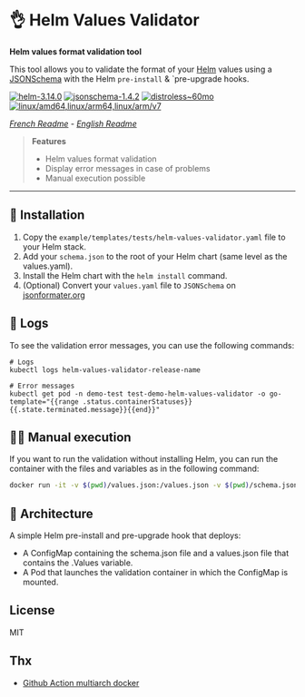 # 👌 Helm Values Validator

**Helm values format validation tool**

This tool allows you to validate the format of your [Helm](https://helm.sh/docs/) values using
a [JSONSchema](https://json-schema.org/) with the Helm `pre-install` & `pre-upgrade hooks.

[![helm-3.14.0](https://img.shields.io/badge/helm-3.14.0-informational?style=flat-square)](https://helm.sh/docs/)
[![jsonschema-1.4.2](https://img.shields.io/badge/jsonschema-1.4.2-informational?style=flat-square)](https://json-schema.org/)
[![distroless~60mo](https://img.shields.io/badge/🥑%20distroless-~60mo-informational?style=flat-square)](https://github.com/GoogleContainerTools/distroless)
[![linux/amd64,linux/arm64,linux/arm/v7](https://img.shields.io/badge/🐳%20container-amd64%20arm64%20arm/v7-informational?style=flat-square)](https://hub.docker.com/r/franckrst/helm-values-validator)

*[French Readme](./README-FR.md) - [English Readme](./README.md)*

> **Features**
> * Helm values format validation
> * Display error messages in case of problems
> * Manual execution possible

---

## 🚀 Installation

1. Copy the `example/templates/tests/helm-values-validator.yaml` file to your Helm stack.
2. Add your `schema.json` to the root of your Helm chart (same level as the values.yaml).
3. Install the Helm chart with the `helm install` command.
4. (Optional) Convert your `values.yaml` file to `JSONSchema` on [jsonformater.org](https://jsonformatter.org/yaml-to-jsonschema)

## 📝 Logs

To see the validation error messages, you can use the following commands:

```shell
# Logs
kubectl logs helm-values-validator-release-name

# Error messages
kubectl get pod -n demo-test test-demo-helm-values-validator -o go-template="{{range .status.containerStatuses}}{{.state.terminated.message}}{{end}}"
```

## 🧑‍🔧 Manual execution

If you want to run the validation without installing Helm, you can run the container with the files and variables as in
the following command:

```bash
docker run -it -v $(pwd)/values.json:/values.json -v $(pwd)/schema.json:/schema.json -e SCHEMA_FILE=/schema.json -e VALUES_FILE=/values.json franckrst/helm-values-validator:0.0.0-alpha
```

## 📐 Architecture

A simple Helm pre-install and pre-upgrade hook that deploys:

- A ConfigMap containing the schema.json file and a values.json file that contains the .Values variable.
- A Pod that launches the validation container in which the ConfigMap is mounted.

## License

MIT

## Thx

- [Github Action multiarch docker](https://dev.to/cloudx/multi-arch-docker-images-the-easy-way-with-github-actions-4k54)
